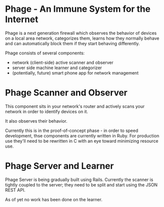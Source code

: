# Phage - An Immune System for the Internet

Phage is a next generation firewall which observes the behavior of devices on a local area network, categorizes them, learns how they normally behave and can automatically block them if they start behaving differently.

Phage consists of several components:

- network (client-side) active scanner and observer
- server side machine learner and categorizer
- (potentially, future) smart phone app for network management

# Phage Scanner and Observer

This component sits in your network's router and actively scans your network in order to identify devices on it.

It also observes their behavior.

Currently this is in the proof-of-concept phase - in order to speed development, thse components are currently written in Ruby. For production use they'll need to be rewritten in C with an eye toward minimizing resource use.

# Phage Server and Learner

Phage Server is being gradually built using Rails. Currently the
scanner is tightly coupled to the server; they need to be split and
start using the JSON REST API.

As of yet no work has been done on the learner.
